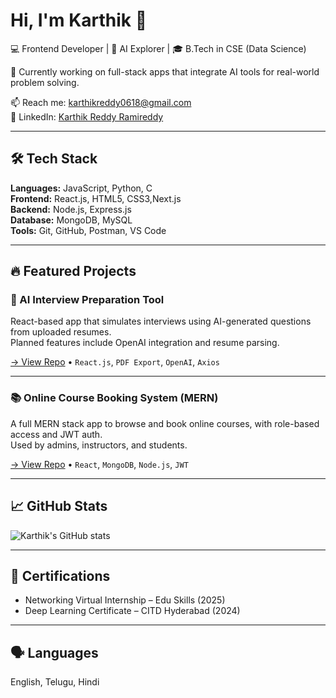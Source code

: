 # Hi, I'm Karthik 👋

💻  Frontend Developer | 🤖 AI Explorer | 🎓 B.Tech in CSE (Data Science)

🚀 Currently working on full-stack apps that integrate AI tools for real-world problem solving.

📫 Reach me: karthikreddy0618@gmail.com  
🔗 LinkedIn: [Karthik Reddy Ramireddy](https://www.linkedin.com/in/karthik-reddy-ramireddy-b743a9349)

---
## 🛠️ Tech Stack

**Languages:** JavaScript, Python, C  
**Frontend:** React.js, HTML5, CSS3,Next.js  
**Backend:** Node.js, Express.js  
**Database:** MongoDB, MySQL  
**Tools:** Git, GitHub, Postman, VS Code  

---

## 🔥 Featured Projects

### 🧠 AI Interview Preparation Tool
React-based app that simulates interviews using AI-generated questions from uploaded resumes.  
Planned features include OpenAI integration and resume parsing.

[→ View Repo](#) • `React.js`, `PDF Export`, `OpenAI`, `Axios`

---

### 📚 Online Course Booking System (MERN)
A full MERN stack app to browse and book online courses, with role-based access and JWT auth.  
Used by admins, instructors, and students.

[→ View Repo](#) • `React`, `MongoDB`, `Node.js`, `JWT`

---

## 📈 GitHub Stats

![Karthik's GitHub stats](https://github-readme-stats.vercel.app/api?username=kar207&show_icons=true&theme=radical)


---

## 🏅 Certifications
- Networking Virtual Internship – Edu Skills (2025)  
- Deep Learning Certificate – CITD Hyderabad (2024)

---

## 🗣️ Languages
English, Telugu, Hindi
